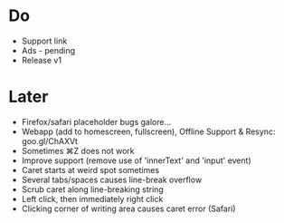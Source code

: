# Do
- Support link
- Ads - pending
- Release v1

# Later
- Firefox/safari placeholder bugs galore...
- Webapp (add to homescreen, fullscreen), Offline Support & Resync: goo.gl/ChAXVt
- Sometimes ⌘Z does not work
- Improve support (remove use of 'innerText' and 'input' event)
- Caret starts at weird spot sometimes
- Several tabs/spaces causes line-break overflow
- Scrub caret along line-breaking string
- Left click, then immediately right click
- Clicking corner of writing area causes caret error (Safari)
